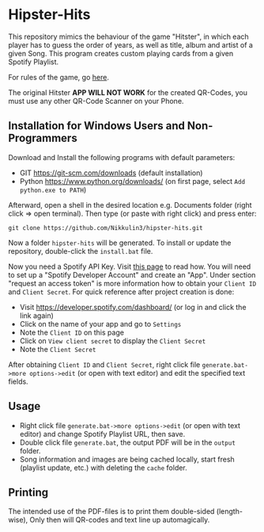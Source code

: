 # Hipster-Hits

This repository mimics the behaviour of the game "Hitster", in which each player has to guess the order of years, as well as title, album and artist of a given Song. This program creates custom playing cards from a given Spotify Playlist.

For rules of the game, go [here](https://www.spielregeln.de/hitster.html).

The original Hitster **APP WILL NOT WORK** for the created QR-Codes, you must use any other QR-Code Scanner on your Phone.

## Installation for Windows Users and Non-Programmers

Download and Install the following programs with default parameters:

- GIT https://git-scm.com/downloads (default installation)
- Python https://www.python.org/downloads/ (on first page, select `Add python.exe to PATH`)

Afterward, open a shell in the desired location e.g. Documents folder (right click => open terminal). Then type (or paste with right click) and press enter:

```commandline
git clone https://github.com/Nikkulin3/hipster-hits.git
```
Now a folder `hipster-hits` will be generated.
To install or update the repository, double-click the `install.bat` file.

Now you need a Spotify API Key. Visit [this page](https://developer.spotify.com/documentation/web-api/tutorials/getting-started) to read how. You will need to set up a "Spotify Developer Account" and create an "App". Under section "request an access token" is more information how to obtain your `Client ID` and `Client Secret`. For quick reference after project creation is done:

- Visit https://developer.spotify.com/dashboard/ (or log in and click the link again)
- Click on the name of your app and go to `Settings`
- Note the `Client ID` on this page
- Click on `View client secret` to display the `Client Secret`
- Note the `Client Secret`

After obtaining `Client ID` and `Client Secret`, right click file `generate.bat->more options->edit` (or open with text editor) and edit the specified text fields.

## Usage

- Right click file `generate.bat->more options->edit` (or open with text editor) and change Spotify Playlist URL, then save.
- Double click file `generate.bat`, the output PDF will be in the `output` folder.
- Song information and images are being cached locally, start fresh (playlist update, etc.) with deleting the `cache` folder.

## Printing

The intended use of the PDF-files is to print them double-sided (length-wise), Only then will QR-codes and text line up automagically.
